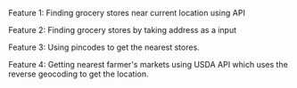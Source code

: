 Feature 1: Finding grocery stores near current location using API

Feature 2: Finding grocery stores by taking address as a input

Feature 3: Using pincodes to get the nearest stores.

Feature 4: Getting nearest farmer's markets using USDA API which uses the reverse geocoding to get the location.
